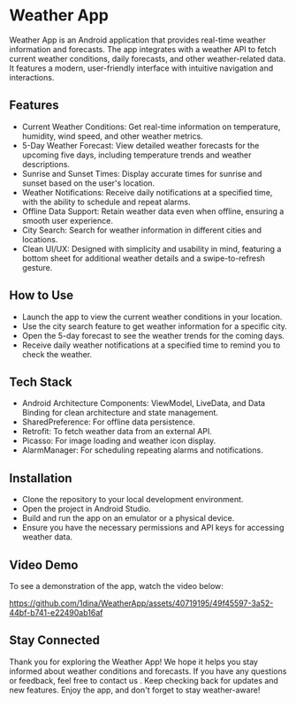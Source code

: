# Weather App
Weather App is an Android application that provides real-time weather information and forecasts. The app integrates with a weather API to fetch current weather conditions, daily forecasts, and other weather-related data. It features a modern, user-friendly interface with intuitive navigation and interactions.

## Features
- Current Weather Conditions: Get real-time information on temperature, humidity, wind speed, and other weather metrics.
- 5-Day Weather Forecast: View detailed weather forecasts for the upcoming five days, including temperature trends and weather descriptions.
- Sunrise and Sunset Times: Display accurate times for sunrise and sunset based on the user's location.
- Weather Notifications: Receive daily notifications at a specified time, with the ability to schedule and repeat alarms.
- Offline Data Support: Retain weather data even when offline, ensuring a smooth user experience.
- City Search: Search for weather information in different cities and locations.
- Clean UI/UX: Designed with simplicity and usability in mind, featuring a bottom sheet for additional weather details and a swipe-to-refresh gesture.
  
## How to Use
- Launch the app to view the current weather conditions in your location.
- Use the city search feature to get weather information for a specific city.
- Open the 5-day forecast to see the weather trends for the coming days.
- Receive daily weather notifications at a specified time to remind you to check the weather.
  
## Tech Stack
- Android Architecture Components: ViewModel, LiveData, and Data Binding for clean architecture and state management.
- SharedPreference: For offline data persistence.
- Retrofit: To fetch weather data from an external API.
- Picasso: For image loading and weather icon display.
- AlarmManager: For scheduling repeating alarms and notifications.
  
## Installation
- Clone the repository to your local development environment.
- Open the project in Android Studio.
- Build and run the app on an emulator or a physical device.
- Ensure you have the necessary permissions and API keys for accessing weather data.

 ## Video Demo
To see a demonstration of the app, watch the video below:

https://github.com/1dina/WeatherApp/assets/40719195/49f45597-3a52-44bf-b741-e22490ab16af

## Stay Connected
Thank you for exploring the Weather App! We hope it helps you stay informed about weather conditions and forecasts. If you have any questions or feedback, feel free to contact us .
Keep checking back for updates and new features. Enjoy the app, and don't forget to stay weather-aware!
